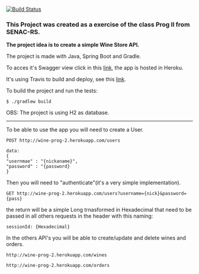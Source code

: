 [![Build Status](https://travis-ci.org/willmenn/wine.svg?branch=master)](https://travis-ci.org/willmenn/wine)

### This Project was created as a exercise of the class Prog II from SENAC-RS.

**The project idea is to create a simple Wine Store API.**

The project is made with Java, Spring Boot and Gradle.

To acces it's Swagger view click in this [link](ine-prog-2.herokuapp.com), the app is hosted in Heroku.

It's using Travis to build and deploy, see this [link](https://travis-ci.org/willmenn/wine).

To build the project and run the tests:

```
$ ./gradlew build
```

OBS: The project is using H2 as database.

----

To be able to use the app you will need to create a User.
```
POST http://wine-prog-2.herokuapp.com/users

data:
{
"usernmae" : "{nickaname}",
"password" : "{password}
}
```

Then you will need to "authenticate"(it's a very simple implementation).

```
GET http://wine-prog-2.herokuapp.com/users?username={nick}&password={pass}
```

the return will be a simple Long trnasformed in Hexadecimal that need to be passed in all others requests in the header with this naming:

```
sessionId: {Hexadecimal}
```

In the others API's you will be able to create/update and delete wines and orders.

````
http://wine-prog-2.herokuapp.com/wines

http://wine-prog-2.herokuapp.com/orders
